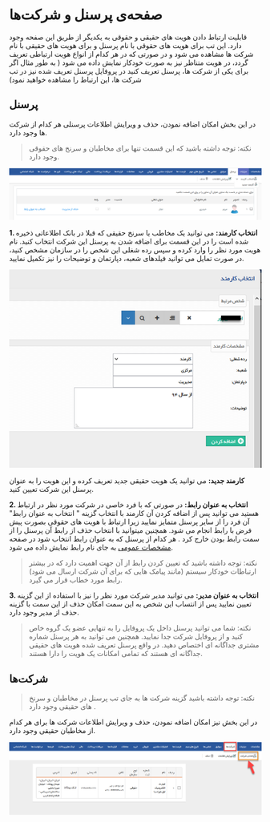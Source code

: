 #  صفحه‌ی پرسنل و شرکت‌ها 

قابلیت ارتباط دادن هویت های حقیقی و حقوقی به یکدیگر از طریق این صفحه وجود دارد. این تب برای هویت های حقوقی با نام پرسنل و برای هویت های حقیقی با نام شرکت ها مشاهده می شود و در صورتی که در هر کدام از انواع هویت ارتباطی تعریف گردد، در هویت متناظر نیز به صورت خودکار نمایش داده می شود ( به طور مثال اگر برای یکی از شرکت ها، پرسنل تعریف کنید در پروفایل پرسنل تعریف شده نیز در تب شرکت ها، این ارتباط را مشاهده خواهید نمود)

## پرسنل

در این بخش امکان اضافه نمودن، حذف و ویرایش اطلاعات پرسنلی هر کدام از شرکت ها وجود دارد.

> نکته: توجه داشته باشید که این قسمت تنها برای مخاطبان و سرنخ های حقوقی وجود دارد.

![](personal.png)

**1. انتخاب کارمند:** می توانید یک مخاطب یا سرنخ حقیقی که قبلا در بانک اطلاعاتی ذخیره شده است را در این قسمت برای اضافه شدن به پرسنل این شرکت انتخاب کنید. نام هویت مورد نظر را وارد کرده و سپس رده شغلی این شخص را در سازمان مشخص کنید، در صورت تمایل می توانید فیلدهای شعبه، دپارتمان و توضیحات را نیز تکمیل نمایید.

![](Employee2.png)

**کارمند جدید:** می توانید یک هویت حقیقی جدید تعریف کرده و این هویت را به عنوان پرسنل این شرکت تعیین کنید.

**2. انتخاب به عنوان رابط:** در صورتی که با فرد خاصی در شرکت مورد نظر در ارتباط هستید می توانید پس از اضافه کردن آن کارمند با انتخاب گزینه " انتخاب به عنوان رابط" آن فرد را از سایر پرسنل متمایز نمایید زیرا ارتباط با هویت های حقوقی بصورت پیش فرض با رابط انجام می شود. همچنین میتوانید با انتخاب حذف از رابط  آن پرسنل را از سمت رابط بودن خارج کرد . هر کدام از پرسنل که به عنوان رابط انتخاب شود در صفحه[ مشخصات عمومی](https://github.com/1stco/PayamGostarDocs/blob/master/help%202.5.4/Integrated-bank/Database/General-specifications/General-specifications.md) به جای نام رابط نمایش داده می شود.

> نکته: توجه داشته باشید که تعیین کردن رابط از آن جهت اهمیت دارد که در بیشتر ارتباطات خودکار سیستم (مانند پیامک هایی که برای آن شرکت ارسال می شود) رابط مورد خطاب قرار می گیرد.

**3. انتخاب به عنوان مدیر:** می توانید مدیر شرکت مورد نظر را نیز با استفاده از این گزینه تعیین نمایید پس از انتساب این شخص به این سمت امکان حذف از این سمت با گزینه حذف از مدیر وجود دارد.

> نکته: شما می توانید پرسنل داخل یک پروفایل را به تنهایی عضو یک گروه خاص کنید و از پروفایل شرکت جدا نمایید. همچنین می توانید به هر پرسنل شماره مشتری جداگانه ای اختصاص دهید. در واقع پرسنل تعریف شده هویت های حقیقی جداگانه ای هستند که تمامی امکانات یک هویت را دارا هستند.

## شرکت‌ها


> نکته:  توجه داشته باشید گزینه شرکت ها به جای  تب پرسنل در مخاطبان و سرنخ های حقیقی وجود دارد .

در این بخش نیز امکان اضافه نمودن، حذف و ویرایش اطلاعات شرکت ها برای هر کدام از مخاطبان حقیقی وجود دارد.

![](Organizations.png)

